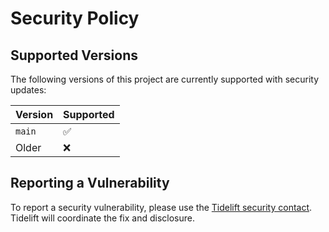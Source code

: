 # Security Policy

## Supported Versions

The following versions of this project are currently supported with security updates:

| Version | Supported          |
| ------- | ------------------ |
| `main`  | :white_check_mark: |
| Older   | :x:                |

## Reporting a Vulnerability

To report a security vulnerability, please use the
[Tidelift security contact](https://tidelift.com/security).
Tidelift will coordinate the fix and disclosure.
